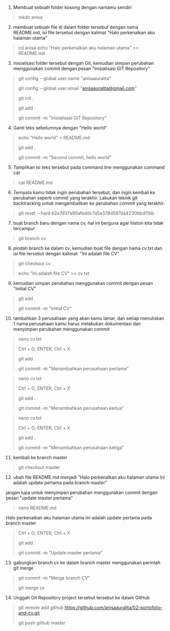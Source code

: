 1. Membuat sebuah folder kosong dengan namamu sendiri
>mkdir anisa

2. membuat sebuah file di dalam folder tersebut dengan nama README.md, isi file tersebut dengan kalimat
"Halo perkenalkan aku halaman utama"
>cd anisa
>echo "Halo perkenalkan aku halaman utama" >> README.md

3. inisialisasi folder tersebut dengan Git, kemudian simpan perubahan menggunakan commit dengan pesan
"Inisialisasi GIT Repository"

>git config --global user.name "anisaauralita"
>
>git config --global user.email "anisaauralita@gmail.com"
>
>git init .
>
>git add .
>
>git commit -m "Inisialisasi GIT Repository"

4. Ganti teks sebelumnya dengan "Hello world"
>echo "Hello world" > README.md
>
>git add .
>
>git commit -m "Second commit, hello world"

5. Tampilkan isi teks tersebut pada command line menggunakan command cat
>cat README.md

6. Ternyata kamu tidak ingin perubahan tersebut, dan ingin kembali ke perubahan seperti commit yang terakhir. Lakukan teknik git backtracking untuk mengembalikan ke perubahan commit yang terakhir.
>git reset --hard b2e7d37a90afeddc7a5a378d587da4230bbd11bb

7. buat branch baru dengan nama cv, hal ini berguna agar histori kita tidak tercampur
>git branch cv

8. pindah branch ke dalam cv, kemudian buat file dengan nama cv.txt dan isi file tersebut dengan kalimat:
"Ini adalah file CV"
>git checkout cv
>
>echo "Ini adalah file CV" >> cv.txt

9. kemudian simpan perubahan menggunakan commit dengan pesan "Initial CV"
>git add .
>
>git commit -m "Initial CV"


10. tambahkan 3 perusahaan yang akan kamu lamar, dan setiap menuliskan 1 nama perusahaan kamu harus melakukan dokumentasi dan menyimpan perubahan menggunakan commit

>nano cv.txt
>
>Ctrl + O, ENTER, Ctrl + X
>
>git add .
>
>git commit -m "Menambahkan perusahaan pertama"

>nano cv.txt
>
>Ctrl + O, ENTER, Ctrl + X
>
>git add .
>
>git commit -m "Menambahkan perusahaan kedua"

>nano cv.txt
>
>Ctrl + O, ENTER, Ctrl + X
>
>git add .
>
>git commit -m "Menambahkan perusahaan ketiga"

11. kembali ke branch master
>git checkout master

12. ubah file README.md menjadi
"Halo perkenalkan aku halaman utama
Ini adalah update pertama pada branch master"

jangan lupa untuk menyimpan perubahan menggunakan commit dengan pesan
"update master pertama"

>nano README.md
>
Halo perkenalkan aku halaman utama
Ini adalah update pertama pada branch master
>Ctrl + O, ENTER, Ctrl + X
>
>git add .
>
>git commit -m "Update master pertama"

13. gabungkan branch cv ke dalam branch master menggunakan perintah git merge
>git commit -m "Merge branch CV"
>
>git merge cv

14. Unggah Git Repository project tersebut tersebut ke dalam GitHub
>git remote add github https://github.com/anisaauralita/02-portofolio-and-cv.git
>
>git push github master
